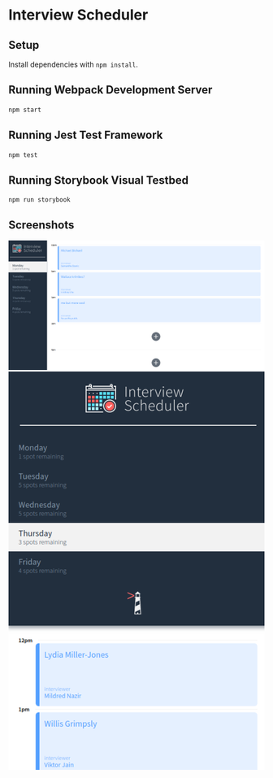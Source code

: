 # Interview Scheduler

## Setup

Install dependencies with `npm install`.

## Running Webpack Development Server

```sh
npm start
```

## Running Jest Test Framework

```sh
npm test
```

## Running Storybook Visual Testbed

```sh
npm run storybook
```

## Screenshots

!["Typical Mondays..."](https://github.com/BenjaminVincent/scheduler/blob/master/docs/scheduler-monday.png?raw=true)
!["Responsive view"](https://github.com/BenjaminVincent/scheduler/blob/master/docs/scheduler-thurs-responsive.png?raw=true)

